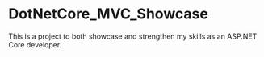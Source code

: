 # DotNetCore_MVC_Showcase
This is a project to both showcase and strengthen my skills as an ASP.NET Core developer.
